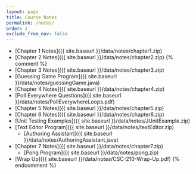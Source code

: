 ```yaml
---
layout: page
title: Course Notes 
permalink: /notes/
order: 2
exclude_from_nav: false
---
```

* [Chapter 1 Notes]({{ site.baseurl }}/data/notes/chapter1.zip)
* [Chapter 2 Notes]({{ site.baseurl }}/data/notes/chapter2.zip)
{% comment %}
* [Chapter 3 Notes]({{ site.baseurl }}/data/notes/chapter3.zip)
* [Guessing Game Program]({{ site.baseurl }}/data/notes/guessingGame.java)
* [Chapter 4 Notes]({{ site.baseurl }}/data/notes/chapter4.zip)
* [Poll Everywhere Questions]({{ site.baseurl }}/data/notes/PollEverywhereLoops.pdf)
* [Chapter 5 Notes]({{ site.baseurl }}/data/notes/chapter5.zip)
* [Chapter 6 Notes]({{ site.baseurl }}/data/notes/chapter6.zip)
* [Unit Testing Examples]({{ site.baseurl }}/data/notes/JUnitExample.zip)
* [Text Editor Program]({{ site.baseurl }}/data/notes/textEditor.zip)
	* [Authoring Assistant]({{ site.baseurl }}/data/notes/AuthoringAssistant.java)
* [Chapter 7 Notes]({{ site.baseurl }}/data/notes/chapter7.zip)
	* [Pong Program]({{ site.baseurl }}/data/notes/pong.zip)
* [Wrap Up]({{ site.baseurl }}/data/notes/CSC-210-Wrap-Up.pdf)
{% endcomment %}

